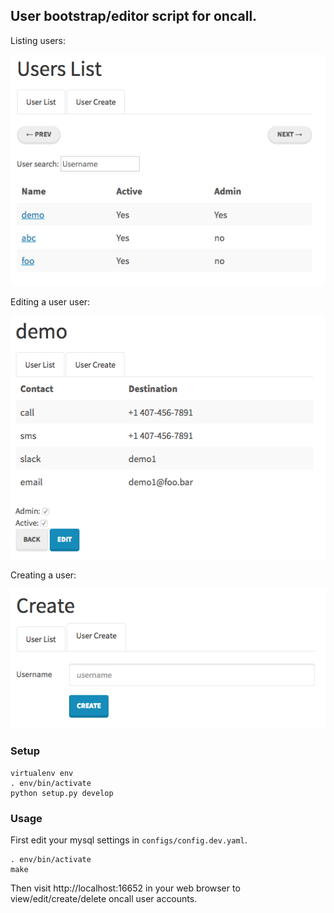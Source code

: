 User bootstrap/editor script for oncall.
--

Listing users:

![alt text](screenshots/user_list.png "List Users")

Editing a user user:

![alt text](screenshots/user_edit.png "Edit a user")

Creating a user:

![alt text](screenshots/user_create.png "Creating a user")


###  Setup

    virtualenv env
    . env/bin/activate
    python setup.py develop


### Usage

First edit your mysql settings in `configs/config.dev.yaml`.


    . env/bin/activate
    make

Then visit http://localhost:16652 in your web browser to view/edit/create/delete oncall user accounts.
